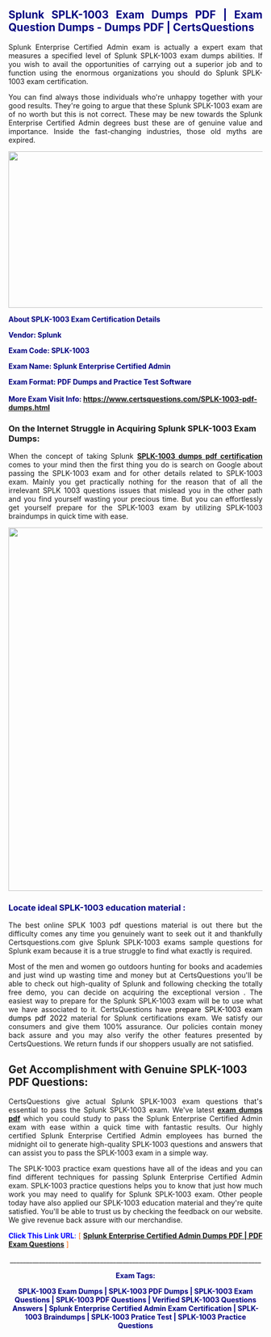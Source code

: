 <h2 style="text-align: justify;"><span style="color: #000080;">Splunk SPLK-1003 Exam Dumps PDF | Exam Question Dumps - Dumps PDF | CertsQuestions</span></h2>
<p style="text-align: justify;">Splunk Enterprise Certified Admin exam is actually a expert exam that measures a specified level of Splunk  SPLK-1003 exam dumps abilities. If you wish to avail the opportunities of carrying out a superior job and to function using the enormous organizations you should do Splunk SPLK-1003 exam certification.</p>
<p style="text-align: justify;">You can find always those individuals who're unhappy together with your good results. They're going to argue that these Splunk  SPLK-1003 exam are of no worth but this is not correct. These may be new towards the Splunk Enterprise Certified Admin degrees bust these are of genuine value and importance. Inside the fast-changing industries, those old myths are expired.</p>
<p><img style="display: block; margin-left: auto; margin-right: auto;" src="https://i.imgur.com/eaP4ae9.png" width="840" height="310" /></p>
<p><span style="color: #000080;"><strong>About SPLK-1003 Exam Certification Details</strong></span></p>
<p><span style="color: #000080;"><strong>Vendor: Splunk<br /></strong></span></p>
<p><span style="color: #000080;"><strong>Exam Code: SPLK-1003</strong></span></p>
<p><span style="color: #000080;"><strong>Exam Name: Splunk Enterprise Certified Admin</strong></span></p>
<p><span style="color: #000080;"><strong>Exam Format: PDF Dumps and Practice Test Software<br /><br />More Exam Visit Info: <span style="color: #ff6600;"><a href="https://www.certsquestions.com/SPLK-1003-pdf-dumps.html">https://www.certsquestions.com/SPLK-1003-pdf-dumps.html</a></span></strong></span></p>
<h3>On the Internet Struggle in Acquiring Splunk SPLK-1003 Exam Dumps:</h3>
<p style="text-align: justify;">When the concept of taking Splunk <a href="https://www.certsquestions.com/SPLK-1003-pdf-dumps.html"><strong> SPLK-1003 dumps pdf certification</strong></a> comes to your mind then the first thing you do is search on Google about passing the SPLK-1003 exam and for other details related to SPLK-1003 exam. Mainly you get practically nothing for the reason that of all the irrelevant SPLK 1003 questions issues that mislead you in the other path and you find yourself wasting your precious time. But you can effortlessly get yourself prepare for the SPLK-1003 exam by utilizing SPLK-1003 braindumps in quick time with ease.</p>
<p><a href="https://www.certsquestions.com/SPLK-1003-pdf-dumps.html"><img style="display: block; margin-left: auto; margin-right: auto;" src="https://i.imgur.com/pxhoKQ2.png" width="720" /></a></p>
<h3><span style="color: #000080;">Locate ideal  SPLK-1003 education material :</span></h3>
<p style="text-align: justify;">The best online SPLK 1003 pdf questions material is out there but the difficulty comes any time you genuinely want to seek out it and thankfully Certsquestions.com give Splunk SPLK-1003 exams sample questions for Splunk  exam because it is a true struggle to find what exactly is required.</p>
<p style="text-align: justify;">Most of the men and women go outdoors hunting for books and academies and just wind up wasting time and money but at CertsQuestions you'll be able to check out high-quality of Splunk  and following checking the totally free demo, you can decide on acquiring the exceptional version . The easiest way to prepare for the Splunk SPLK-1003 exam will be to use what we have associated to it. CertsQuestions have <span style="color: #000000;">prepare SPLK-1003 exam dumps pdf 2022</span> material for Splunk certifications exam. We satisfy our consumers and give them 100% assurance. Our policies contain money back assure and you may also verify the other features presented by CertsQuestions. We return funds if our shoppers usually are not satisfied.</p>
<h2>Get Accomplishment with Genuine SPLK-1003 PDF Questions:</h2>
<p style="text-align: justify;">CertsQuestions give actual Splunk SPLK-1003 exam questions that's essential to pass the Splunk  SPLK-1003 exam. We've latest<strong>&nbsp;<a href="https://www.certsquestions.com/">exam dumps pdf</a></strong>&nbsp;which you could study to pass the Splunk Enterprise Certified Admin exam with ease within a quick time with fantastic results. Our highly certified Splunk Enterprise Certified Admin employees has burned the midnight oil to generate high-quality SPLK-1003 questions and answers that can assist you to pass the SPLK-1003 exam in a simple way.</p>
<p style="text-align: justify;">The SPLK-1003 practice exam questions have all of the ideas and you can find different techniques for passing Splunk Enterprise Certified Admin exam. SPLK-1003 practice questions helps you to know that just how much work you may need to qualify for Splunk  SPLK-1003 exam. Other people today have also applied our SPLK-1003 education material and they're quite satisfied. You'll be able to trust us by checking the feedback on our website. We give revenue back assure with our merchandise.</p>
<p style="text-align: justify;"><span style="color: #0000ff;"><strong>Click This Link URL</strong>:</span> <span style="color: #ff6600;">[ <strong><a href="https://www.certsquestions.com/splunk-enterprise-certified-admin-certification.html">Splunk Enterprise Certified Admin Dumps PDF | PDF Exam Questions</a></strong> ]</span></p>
<p style="text-align: center;">______________________________________________________________________________</p>
<p style="text-align: center;"><span style="color: #000080;"><strong>Exam Tags:</strong></span></p>
<p style="text-align: center;"><span style="color: #000080;"><strong>SPLK-1003 Exam Dumps | SPLK-1003 PDF Dumps | SPLK-1003 Exam Questions | SPLK-1003 PDF Questions | Verified SPLK-1003 Questions Answers | Splunk Enterprise Certified Admin Exam Certification | SPLK-1003 Braindumps | SPLK-1003 Pratice Test | SPLK-1003 Practice Questions</strong></span></p>

